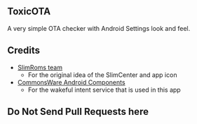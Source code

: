 ToxicOTA
-------
A very simple OTA checker with Android Settings look and feel.

Credits
-------
* [SlimRoms team](http://Slimroms.net/)
  * For the original idea of the SlimCenter and app icon
* [CommonsWare Android Components](https://github.com/commonsguy/cwac-wakeful)
  * For the wakeful intent service that is used in this app


Do Not Send Pull Requests here 
--------
